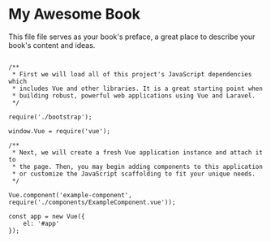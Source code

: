 # My Awesome Book

This file file serves as your book's preface, a great place to describe your book's content and ideas.



```

/**
 * First we will load all of this project's JavaScript dependencies which
 * includes Vue and other libraries. It is a great starting point when
 * building robust, powerful web applications using Vue and Laravel.
 */

require('./bootstrap');

window.Vue = require('vue');

/**
 * Next, we will create a fresh Vue application instance and attach it to
 * the page. Then, you may begin adding components to this application
 * or customize the JavaScript scaffolding to fit your unique needs.
 */

Vue.component('example-component', require('./components/ExampleComponent.vue'));

const app = new Vue({
    el: '#app'
});
```



